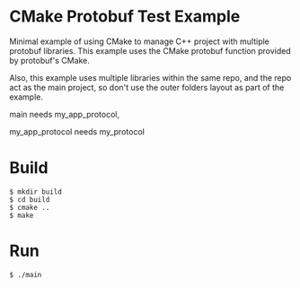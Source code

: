 CMake Protobuf Test Example
======================

Minimal example of using CMake to manage C++ project with multiple protobuf libraries.
This example uses the CMake protobuf function provided by protobuf's CMake.

Also, this example uses multiple libraries within the same repo, and the repo act as the main project, so don't use the outer folders layout as part of the example.

main needs my_app_protocol,

my_app_protocol needs my_protocol

Build
======================

    $ mkdir build
    $ cd build
    $ cmake ..
    $ make

Run
======================
    $ ./main
